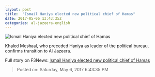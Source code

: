```yaml
---
layout: post
title:  "Ismail Haniya elected new political chief of Hamas"
date: 2017-05-06 13:43:35Z
categories: al-jazeera-english
---
```


![Ismail Haniya elected new political chief of Hamas](http://www.aljazeera.com/mritems/Images/2017/5/6/f53495f6790c4c84ab38f34e33941ad1_18.jpg)

Khaled Meshaal, who preceded Haniya as leader of the political bureau, confirms transition to Al Jazeera.


Full story on F3News: [Ismail Haniya elected new political chief of Hamas](http://www.f3nws.com/n/3PY3XE)

> Posted on: Saturday, May 6, 2017 6:43:35 PM
